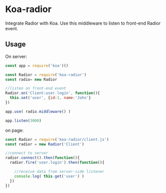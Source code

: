 # Koa-radior

Integrate Radior with Koa. Use this middleware to listen to front-end Radior event.

## Usage

On server:

```javascript
const app = require('koa')()

const Radior = require('koa-radior')
const radio= new Radior

//listen on front-end event
Radior.on('Client:user.login', function(){
  this.set('user', {id:1, name:'John'}
})

app.use( radio.middleware() )

app.listen(3000)
```

on page:

```javascript
const Radior = require('koa-radior/client.js')
const radior = new Radior('Client')

//connect to server
radior.connect().then(function(){
  radior.fire('user.login').then(function(){

    //receive data from server-side listener
    console.log( this.get('user') )
  })
})

```